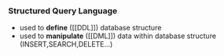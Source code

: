 ### Structured Query Language

- used to **define** ([[DDL]]) database structure 
- used to **manipulate** ([[DML]]) data within database structure (INSERT,SEARCH,DELETE...)